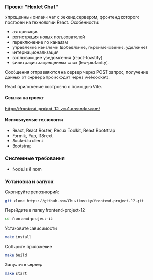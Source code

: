 ### Проект "Hexlet Chat"
Упрощенный онлайн чат с бекенд сервером, фронтенд которого построен на технологии React.
Особенности: 
- авторизация
- регистрация новых пользователей
- переключение по каналам
- управление каналами (добавление, переименование, удаление)
- интернационализация
- всплывающие уведомления (react-toastify)
- фильтрация запрещенных слов (leo-profanity).

Сообщения отправляются на сервер через POST запрос, получение данных от сервера происходит через websockets.

React приложение построено с помощью Vite.

#### Ссылка на проект
https://frontend-project-12-yvu1.onrender.com/

#### Используемые технологии
- React, React Router, Redux Toolkit, React Bootstrap
- Formik, Yup, i18next
- Socket.io client
- Bootstrap

### Системные требования
 - Node.js & npm

### Установка и запуск

Скопируйте репозиторий:
```bash
git clone https://github.com/Chuvikovsky/frontend-project-12.git
```

Перейдите в папку frontend-project-12
```bash
cd frontend-project-12
```

Установите зависимости
```bash
make install
```

Собирите приложение
```bash
make build
```

Запустите сервер
```bash
make start
```
